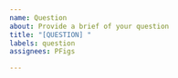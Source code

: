 ```yaml
---
name: Question
about: Provide a brief of your question
title: "[QUESTION] "
labels: question
assignees: PFigs

---
```



